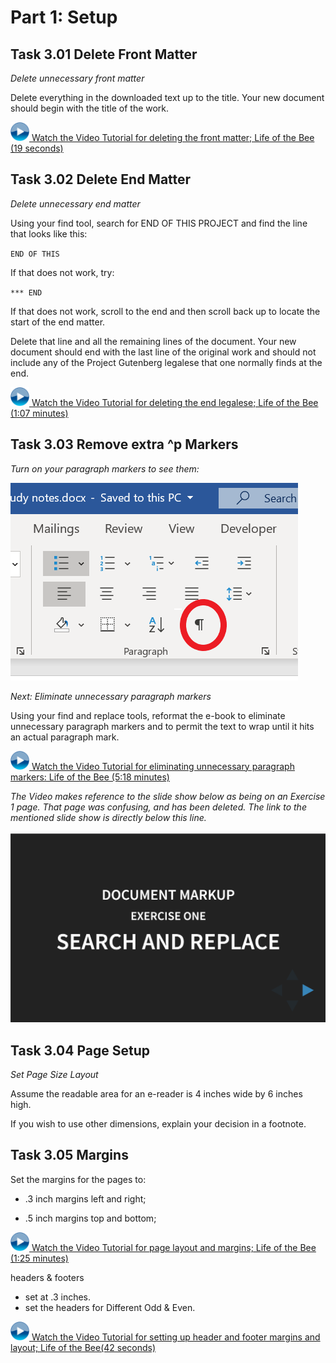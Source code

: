 # Part 1: Setup

## Task 3.01 Delete Front Matter

*Delete unnecessary front matter*

Delete everything in the downloaded text up to the title. Your new document should begin with the title of the work.

<img src="images/video.png" width="30">[ Watch the Video Tutorial for deleting the front matter; Life of the Bee (19 seconds)](https://ils.unc.edu/courses/2017_fall/inls161_001/videos/markup/markup-02-delete-front-matter.mp4)

## Task 3.02 Delete End Matter

*Delete unnecessary end matter*

Using your find tool, search for END OF THIS PROJECT and find the line that looks like this:

<code>END OF THIS</code>

If that does not work, try:

<code>*** END</code>

If that does not work, scroll to the end and then scroll back up to locate the start of the end matter.

Delete that line and all the remaining lines of the document. Your new document should end with the last line of the original work and should not include any of the Project Gutenberg legalese that one normally finds at the end.

<img src="images/video.png" width="30">[ Watch the Video Tutorial for deleting the end legalese; Life of the Bee (1:07 minutes)](https://ils.unc.edu/courses/2017_fall/inls161_001/videos/markup/markup-03-delete-end-legalese.mp4)

## Task 3.03 Remove extra ^p Markers

*Turn on your paragraph markers to see them:*

![paragraph marker](images/paragraph.PNG)

*Next: Eliminate unnecessary paragraph markers*

Using your find and replace tools, reformat the e-book to eliminate unnecessary paragraph markers and to permit the text to wrap until it hits an actual paragraph mark.

<img src="images/video.png" width="30">[ Watch the Video Tutorial for eliminating unnecessary paragraph markers: Life of the Bee (5:18 minutes)](https://ils.unc.edu/courses/2017_fall/inls161_001/videos/markup/markup-04-remove-returns-1.mp4)

*The Video makes reference to the slide show below as being on an Exercise 1 page. That page was confusing, and has been deleted. The link to the mentioned slide show is directly below this line.*

<a href="https://ils.unc.edu/courses/2019_spring/inls161_001/03/01d-documents-exercise-1-slides.html"><img src=images/search-replace-slide-show.png alt="slide show"></a>

## Task 3.04 Page Setup

*Set Page Size Layout*

Assume the readable area for an e-reader is 4 inches wide by 6 inches high.

If you wish to use other dimensions, explain your decision in a footnote.
## Task 3.05 Margins

Set the margins for the pages to:

* .3 inch margins left and right;

* .5 inch margins top and bottom;

<img src="images/video.png" width="30">[ Watch the Video Tutorial for page layout and margins; Life of the Bee (1:25 minutes)](https://ils.unc.edu/courses/2017_fall/inls161_001/videos/markup/markup-06-layout-and-margins.mp4)


headers & footers

* set at .3 inches.
* set the headers for Different Odd & Even.

<img src="images/video.png" width="30">[ Watch the Video Tutorial for setting up header and footer margins and layout; Life of the Bee(42 seconds)](https://ils.unc.edu/courses/2017_fall/inls161_001/videos/markup/markup-07-layout-header-footer-margins.mp4)
